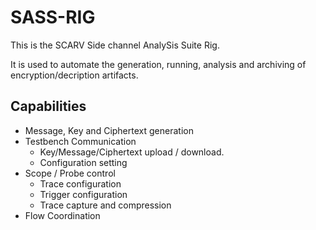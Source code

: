 
# SASS-RIG

This is the SCARV Side channel AnalySis Suite Rig.

It is used to automate the generation, running, analysis and archiving of
encryption/decription artifacts.


## Capabilities

- Message, Key and Ciphertext generation
- Testbench Communication
  - Key/Message/Ciphertext upload / download.
  - Configuration setting
- Scope / Probe control
  - Trace configuration
  - Trigger configuration
  - Trace capture and compression
- Flow Coordination

